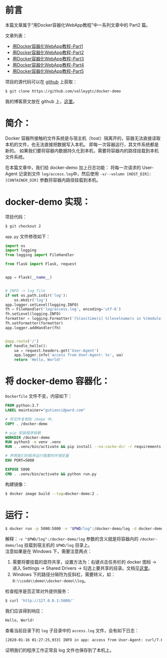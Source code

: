 # 前言
本篇文章属于“用Docker容器化WebApp教程”中一系列文章中的 Part2 篇。

文章列表：
- [用Docker容器化WebApp教程-Part1](https://github.com/valleygtc/valleygtc.github.io/blob/master/2020-01-16-用Docker容器化WebApp教程Part1.md)
- [用Docker容器化WebApp教程-Part2](https://github.com/valleygtc/valleygtc.github.io/blob/master/2020-01-16-用Docker容器化WebApp教程Part2.md)
- [用Docker容器化WebApp教程-Part3](https://github.com/valleygtc/valleygtc.github.io/blob/master/2020-01-16-用Docker容器化WebApp教程Part3.md)
- [用Docker容器化WebApp教程-Part4](https://github.com/valleygtc/valleygtc.github.io/blob/master/2020-01-16-用Docker容器化WebApp教程Part4.md)
- [用Docker容器化WebApp教程-Part5](https://github.com/valleygtc/valleygtc.github.io/blob/master/2020-01-16-用Docker容器化WebApp教程Part5.md)


项目的源代码可以在 [github](https://github.com/valleygtc/docker-demo) 上获取：
```bash
$ git clone https://github.com/valleygtc/docker-demo
```

我的博客原文放在 github 上，[这里](https://github.com/valleygtc/valleygtc.github.io)。


# 简介：
Docker 容器所接触的文件系统是与宿主机（host）隔离开的，容器无法直接读取本机的文件，也无法直接把数据写入本机。
即每一次容器运行，其文件系统都是新的。
如果我们要将容器内数据持久化到本机，需要将容器内的路径挂载到本机文件系统。

在本篇文章中，我们给 docker-demo 加上日志功能：
将每一次请求的 User-Agent 记录到文件 `log/access.log`中，然后使用 `-v/--volumn [HOST_DIR]:[CONTAINER_DIR]` 参数将容器内路径挂载到本机。


# docker-demo 实现：
项目代码：
```bash
$ git checkout 2
```

`app.py` 文件修改如下：
```python
import os
import logging
from logging import FileHandler

from flask import Flask, request


app = Flask(__name__)


# INFO -> log file
if not os.path.isdir('log'):
    os.mkdir('log')
app.logger.setLevel(logging.INFO)
fh = FileHandler('log/access.log', encoding='utf-8')
fh.setLevel(logging.INFO)
formatter = logging.Formatter('[%(asctime)s] %(levelname)s in %(module)s: %(message)s')
fh.setFormatter(formatter)
app.logger.addHandler(fh)


@app.route('/')
def handle_hello():
    ua = request.headers.get('User-Agent')
    app.logger.info('access from User-Agent: %s', ua)
    return 'Hello, World!'
```


# 将 docker-demo 容器化：
`Dockerfile` 文件不变，内容如下：
```dockerfile
FROM python:3.7
LABEL maintainer="gutianci@pwrd.com"

# 将文件复制到 image 中。
COPY . /docker-demo

# pip 安装程序依赖
WORKDIR /docker-demo
RUN python3 -m venv .venv
RUN . .venv/bin/activate && pip install --no-cache-dir -r requirements.txt -i https://pypi.tuna.tsinghua.edu.cn/simple

# 声明我们的程序运行需要的环境变量
ENV PORT=5000

EXPOSE 5000
CMD . .venv/bin/activate && python run.py
```

构建镜像：
```bash
$ docker image build --tag=docker-demo:2 .
```


# 运行：
```bash
$ docker run -p 5000:5000 -v "$PWD/log":/docker-demo/log -d docker-demo:2
```

解释：`-v "$PWD/log":/docker-demo/log` 参数的含义就是将容器内的 `/docker-demo/log` 挂载到宿主机的 `$PWD/log` 目录上。<br>
注意如果是在 Windows 下，需要注意两点：
1. 需要将要挂载的盘符共享，设置方法为：右键点击任务栏的 docker 图标 -> 进入 Settings -> Shared Drivers -> 勾选上要共享的目录。文档见[这里](https://docs.docker.com/docker-for-windows/#/shared-drives)。
2. Windows 下的路径分隔符为反斜杠，需要转义，如：`D:\\code\\demo\\docker-demo\\log`。

检查程序是否正常对外提供服务：
```bash
$ curl 'http://127.0.0.1:5000/'
```

我们应该得到响应：
```bash
Hello, World!
```

查看当前目录下的 `log` 子目录中的 `access.log` 文件，会有如下日志：
```bash
[2020-01-16 01:27:25,933] INFO in app: access from User-Agent: curl/7.61.1
```

证明我们的程序工作正常且 log 文件也保存到了本机上。
